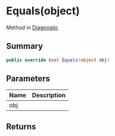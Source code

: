 # Equals(object)

Method in [Diagnostic](/api/csharp/yarn.compiler.diagnostic.md)

## Summary



```csharp
public override bool Equals(object obj)
```

## Parameters

|Name|Description|
|:---|:---|
|obj||

## Returns



